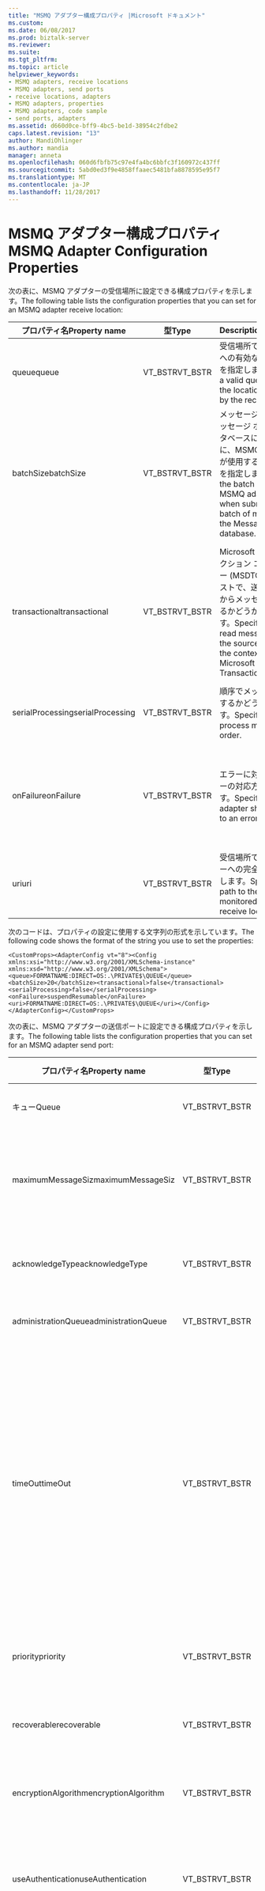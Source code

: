 ```yaml
---
title: "MSMQ アダプター構成プロパティ |Microsoft ドキュメント"
ms.custom: 
ms.date: 06/08/2017
ms.prod: biztalk-server
ms.reviewer: 
ms.suite: 
ms.tgt_pltfrm: 
ms.topic: article
helpviewer_keywords:
- MSMQ adapters, receive locations
- MSMQ adapters, send ports
- receive locations, adapters
- MSMQ adapters, properties
- MSMQ adapters, code sample
- send ports, adapters
ms.assetid: d660d0ce-bff9-4bc5-be1d-38954c2fdbe2
caps.latest.revision: "13"
author: MandiOhlinger
ms.author: mandia
manager: anneta
ms.openlocfilehash: 060d6fbfb75c97e4fa4bc6bbfc3f160972c437ff
ms.sourcegitcommit: 5abd0ed3f9e4858ffaaec5481bfa8878595e95f7
ms.translationtype: MT
ms.contentlocale: ja-JP
ms.lasthandoff: 11/28/2017
---
```

# <a name="msmq-adapter-configuration-properties"></a><span data-ttu-id="5872d-102">MSMQ アダプター構成プロパティ</span><span class="sxs-lookup"><span data-stu-id="5872d-102">MSMQ Adapter Configuration Properties</span></span>
<span data-ttu-id="5872d-103">次の表に、MSMQ アダプターの受信場所に設定できる構成プロパティを示します。</span><span class="sxs-lookup"><span data-stu-id="5872d-103">The following table lists the configuration properties that you can set for an MSMQ adapter receive location:</span></span>  
  
|<span data-ttu-id="5872d-104">プロパティ名</span><span class="sxs-lookup"><span data-stu-id="5872d-104">Property name</span></span>|<span data-ttu-id="5872d-105">型</span><span class="sxs-lookup"><span data-stu-id="5872d-105">Type</span></span>|<span data-ttu-id="5872d-106">Description</span><span class="sxs-lookup"><span data-stu-id="5872d-106">Description</span></span>|<span data-ttu-id="5872d-107">制限</span><span class="sxs-lookup"><span data-stu-id="5872d-107">Restrictions</span></span>|<span data-ttu-id="5872d-108">コメント</span><span class="sxs-lookup"><span data-stu-id="5872d-108">Comments</span></span>|  
|-------------------|----------|-----------------|------------------|--------------|  
|<span data-ttu-id="5872d-109">queue</span><span class="sxs-lookup"><span data-stu-id="5872d-109">queue</span></span>|<span data-ttu-id="5872d-110">VT_BSTR</span><span class="sxs-lookup"><span data-stu-id="5872d-110">VT_BSTR</span></span>|<span data-ttu-id="5872d-111">受信場所で監視する場所への有効なキューのパスを指定します。</span><span class="sxs-lookup"><span data-stu-id="5872d-111">Specify a valid queue path to the location monitored by the receive location.</span></span>|<span data-ttu-id="5872d-112">送信ポートまたは受信場所の URI は 256 文字以内で指定してください。</span><span class="sxs-lookup"><span data-stu-id="5872d-112">The URI for a send port or receive location cannot exceed 256 characters.</span></span>|<span data-ttu-id="5872d-113">なし</span><span class="sxs-lookup"><span data-stu-id="5872d-113">None</span></span>|  
|<span data-ttu-id="5872d-114">batchSize</span><span class="sxs-lookup"><span data-stu-id="5872d-114">batchSize</span></span>|<span data-ttu-id="5872d-115">VT_BSTR</span><span class="sxs-lookup"><span data-stu-id="5872d-115">VT_BSTR</span></span>|<span data-ttu-id="5872d-116">メッセージのバッチをメッセージ ボックス データベースに送信するときに、MSMQ アダプターが使用するバッチ サイズを指定します。</span><span class="sxs-lookup"><span data-stu-id="5872d-116">Specify the batch size that the MSMQ adapter uses when submitting a batch of messages to the MessageBox database.</span></span>|<span data-ttu-id="5872d-117">有効な値は 1 ~ 4294967295 です。</span><span class="sxs-lookup"><span data-stu-id="5872d-117">Valid values are from 1 to 4294967295.</span></span>|<span data-ttu-id="5872d-118">既定値は 20 です。</span><span class="sxs-lookup"><span data-stu-id="5872d-118">The default value is 20.</span></span>|  
|<span data-ttu-id="5872d-119">transactional</span><span class="sxs-lookup"><span data-stu-id="5872d-119">transactional</span></span>|<span data-ttu-id="5872d-120">VT_BSTR</span><span class="sxs-lookup"><span data-stu-id="5872d-120">VT_BSTR</span></span>|<span data-ttu-id="5872d-121">Microsoft 分散トランザクション コーディネーター (MSDTC) のコンテキストで、送信元のキューからメッセージを読み取るかどうかを指定します。</span><span class="sxs-lookup"><span data-stu-id="5872d-121">Specify whether to read messages from the source queue under the context of a Microsoft Distributed Transaction (MSDTC).</span></span>|<span data-ttu-id="5872d-122">有効な値は、</span><span class="sxs-lookup"><span data-stu-id="5872d-122">Valid values are:</span></span><br /><br /> <span data-ttu-id="5872d-123">場合は true。</span><span class="sxs-lookup"><span data-stu-id="5872d-123">-   true</span></span><br /><span data-ttu-id="5872d-124">-false</span><span class="sxs-lookup"><span data-stu-id="5872d-124">-   false</span></span><br /><br /> <span data-ttu-id="5872d-125">アダプタは、リモート キューのトランザクションの読み込みをサポートしていません。</span><span class="sxs-lookup"><span data-stu-id="5872d-125">The adapter does not support transactional reads on remote queues.</span></span>|<span data-ttu-id="5872d-126">既定値は false です。</span><span class="sxs-lookup"><span data-stu-id="5872d-126">The default value is false.</span></span>|  
|<span data-ttu-id="5872d-127">serialProcessing</span><span class="sxs-lookup"><span data-stu-id="5872d-127">serialProcessing</span></span>|<span data-ttu-id="5872d-128">VT_BSTR</span><span class="sxs-lookup"><span data-stu-id="5872d-128">VT_BSTR</span></span>|<span data-ttu-id="5872d-129">順序でメッセージを処理するかどうかを指定します。</span><span class="sxs-lookup"><span data-stu-id="5872d-129">Specify whether to process messages in order.</span></span>|<span data-ttu-id="5872d-130">有効な値は、</span><span class="sxs-lookup"><span data-stu-id="5872d-130">Valid values are:</span></span><br /><br /> <span data-ttu-id="5872d-131">場合は true。</span><span class="sxs-lookup"><span data-stu-id="5872d-131">-   true</span></span><br /><span data-ttu-id="5872d-132">-false</span><span class="sxs-lookup"><span data-stu-id="5872d-132">-   false</span></span>|<span data-ttu-id="5872d-133">既定値は false です。</span><span class="sxs-lookup"><span data-stu-id="5872d-133">The default value is false.</span></span>|  
|<span data-ttu-id="5872d-134">onFailure</span><span class="sxs-lookup"><span data-stu-id="5872d-134">onFailure</span></span>|<span data-ttu-id="5872d-135">VT_BSTR</span><span class="sxs-lookup"><span data-stu-id="5872d-135">VT_BSTR</span></span>|<span data-ttu-id="5872d-136">エラーに対するアダプターの対応方法を指定します。</span><span class="sxs-lookup"><span data-stu-id="5872d-136">Specify how the adapter should respond to an error.</span></span>|<span data-ttu-id="5872d-137">有効な値は、</span><span class="sxs-lookup"><span data-stu-id="5872d-137">Valid values are:</span></span><br /><br /> <span data-ttu-id="5872d-138">-stopOnFailure</span><span class="sxs-lookup"><span data-stu-id="5872d-138">-   stopOnFailure</span></span><br /><span data-ttu-id="5872d-139">-suspendNonResumable</span><span class="sxs-lookup"><span data-stu-id="5872d-139">-   suspendNonResumable</span></span><br /><span data-ttu-id="5872d-140">-suspendresumable です</span><span class="sxs-lookup"><span data-stu-id="5872d-140">-   suspendResumable</span></span>|<span data-ttu-id="5872d-141">既定値は suspendResumable です。</span><span class="sxs-lookup"><span data-stu-id="5872d-141">The default value is suspendResumable.</span></span>|  
|<span data-ttu-id="5872d-142">uri</span><span class="sxs-lookup"><span data-stu-id="5872d-142">uri</span></span>|<span data-ttu-id="5872d-143">VT_BSTR</span><span class="sxs-lookup"><span data-stu-id="5872d-143">VT_BSTR</span></span>|<span data-ttu-id="5872d-144">受信場所で監視するキューへの完全なパスを指定します。</span><span class="sxs-lookup"><span data-stu-id="5872d-144">Specify the full path to the queue monitored by the receive location.</span></span>|<span data-ttu-id="5872d-145">送信ポートまたは受信場所の URI は 256 文字以内で指定してください。</span><span class="sxs-lookup"><span data-stu-id="5872d-145">The URI for a send port or receive location cannot exceed 256 characters.</span></span>|<span data-ttu-id="5872d-146">なし</span><span class="sxs-lookup"><span data-stu-id="5872d-146">None</span></span>|  
  
 <span data-ttu-id="5872d-147">次のコードは、プロパティの設定に使用する文字列の形式を示しています。</span><span class="sxs-lookup"><span data-stu-id="5872d-147">The following code shows the format of the string you use to set the properties:</span></span>  
  
```  
<CustomProps><AdapterConfig vt="8"><Config xmlns:xsi="http://www.w3.org/2001/XMLSchema-instance" xmlns:xsd="http://www.w3.org/2001/XMLSchema"><queue>FORMATNAME:DIRECT=OS:.\PRIVATE$\QUEUE</queue><batchSize>20</batchSize><transactional>false</transactional><serialProcessing>false</serialProcessing><onFailure>suspendResumable</onFailure><uri>FORMATNAME:DIRECT=OS:.\PRIVATE$\QUEUE</uri></Config></AdapterConfig></CustomProps>  
```  
  
 <span data-ttu-id="5872d-148">次の表に、MSMQ アダプターの送信ポートに設定できる構成プロパティを示します。</span><span class="sxs-lookup"><span data-stu-id="5872d-148">The following table lists the configuration properties that you can set for an MSMQ adapter send port:</span></span>  
  
|<span data-ttu-id="5872d-149">プロパティ名</span><span class="sxs-lookup"><span data-stu-id="5872d-149">Property name</span></span>|<span data-ttu-id="5872d-150">型</span><span class="sxs-lookup"><span data-stu-id="5872d-150">Type</span></span>|<span data-ttu-id="5872d-151">Description</span><span class="sxs-lookup"><span data-stu-id="5872d-151">Description</span></span>|<span data-ttu-id="5872d-152">制限</span><span class="sxs-lookup"><span data-stu-id="5872d-152">Restrictions</span></span>|<span data-ttu-id="5872d-153">コメント</span><span class="sxs-lookup"><span data-stu-id="5872d-153">Comments</span></span>|  
|-------------------|----------|-----------------|------------------|--------------|  
|<span data-ttu-id="5872d-154">キュー</span><span class="sxs-lookup"><span data-stu-id="5872d-154">Queue</span></span>|<span data-ttu-id="5872d-155">VT_BSTR</span><span class="sxs-lookup"><span data-stu-id="5872d-155">VT_BSTR</span></span>|<span data-ttu-id="5872d-156">送信先キューを指定します。</span><span class="sxs-lookup"><span data-stu-id="5872d-156">Specify the destination queue.</span></span>|<span data-ttu-id="5872d-157">送信ポートまたは受信場所の URI は 256 文字以内で指定してください。</span><span class="sxs-lookup"><span data-stu-id="5872d-157">The URI for a send port or receive location cannot exceed 256 characters.</span></span>|<span data-ttu-id="5872d-158">なし</span><span class="sxs-lookup"><span data-stu-id="5872d-158">None</span></span>|  
|<span data-ttu-id="5872d-159">maximumMessageSiz</span><span class="sxs-lookup"><span data-stu-id="5872d-159">maximumMessageSiz</span></span>|<span data-ttu-id="5872d-160">VT_BSTR</span><span class="sxs-lookup"><span data-stu-id="5872d-160">VT_BSTR</span></span>|<span data-ttu-id="5872d-161">指定したキューに送信するメッセージの最大サイズを KB 単位で指定します。</span><span class="sxs-lookup"><span data-stu-id="5872d-161">Specify the maximum message size in kilobytes (KB) for messages that you send to the specified queue.</span></span>|<span data-ttu-id="5872d-162">segmentationSupport および transactional が true に設定されている場合の有効値は、1 ～ 4294967295 です。</span><span class="sxs-lookup"><span data-stu-id="5872d-162">Valid values are from 1 to 4294967295 if segmentationSupport and transactional are set to true.</span></span> <span data-ttu-id="5872d-163">その他の場合の有効値は、1 ～ 4095 です。</span><span class="sxs-lookup"><span data-stu-id="5872d-163">Otherwise, valid values are from 1 to 4095.</span></span>|<span data-ttu-id="5872d-164">既定値は 1024 です。</span><span class="sxs-lookup"><span data-stu-id="5872d-164">The default value is 1024.</span></span>|  
|<span data-ttu-id="5872d-165">acknowledgeType</span><span class="sxs-lookup"><span data-stu-id="5872d-165">acknowledgeType</span></span>|<span data-ttu-id="5872d-166">VT_BSTR</span><span class="sxs-lookup"><span data-stu-id="5872d-166">VT_BSTR</span></span>|<span data-ttu-id="5872d-167">1 つまたは複数の確認の種類を指定します。</span><span class="sxs-lookup"><span data-stu-id="5872d-167">Specify one or more acknowledgement types.</span></span>|<span data-ttu-id="5872d-168">有効な値は、.net メンバー **System.Messaging.AcknowledgeTypes**列挙します。</span><span class="sxs-lookup"><span data-stu-id="5872d-168">Valid values are the members of the .NET **System.Messaging.AcknowledgeTypes** enumeration.</span></span>|<span data-ttu-id="5872d-169">既定値は None です。</span><span class="sxs-lookup"><span data-stu-id="5872d-169">The default value is None.</span></span>|  
|<span data-ttu-id="5872d-170">administrationQueue</span><span class="sxs-lookup"><span data-stu-id="5872d-170">administrationQueue</span></span>|<span data-ttu-id="5872d-171">VT_BSTR</span><span class="sxs-lookup"><span data-stu-id="5872d-171">VT_BSTR</span></span>|<span data-ttu-id="5872d-172">MSMQ 管理キューを指定します。</span><span class="sxs-lookup"><span data-stu-id="5872d-172">Specify the MSMQ administration queue.</span></span>|<span data-ttu-id="5872d-173">なし</span><span class="sxs-lookup"><span data-stu-id="5872d-173">None</span></span>|<span data-ttu-id="5872d-174">なし</span><span class="sxs-lookup"><span data-stu-id="5872d-174">None</span></span>|  
|<span data-ttu-id="5872d-175">timeOut</span><span class="sxs-lookup"><span data-stu-id="5872d-175">timeOut</span></span>|<span data-ttu-id="5872d-176">VT_BSTR</span><span class="sxs-lookup"><span data-stu-id="5872d-176">VT_BSTR</span></span>|<span data-ttu-id="5872d-177">送信先キューにメッセージが到達するまでの最大待機時間を指定します。</span><span class="sxs-lookup"><span data-stu-id="5872d-177">Specify the maximum time to wait for the messages to reach the destination queue.</span></span>|<span data-ttu-id="5872d-178">このプロパティは、transactional プロパティが true に設定されている場合にのみ適用されます。</span><span class="sxs-lookup"><span data-stu-id="5872d-178">This property only applies when the transactional property is set to true.</span></span><br /><br /> <span data-ttu-id="5872d-179">-TimeOutUnits の値の日を指定するときに、有効な値は 1 ~ 10675199 はします。</span><span class="sxs-lookup"><span data-stu-id="5872d-179">-   Valid values are 1 to 10675199 when specifying a timeOutUnits value of Days.</span></span><br /><span data-ttu-id="5872d-180">-有効な値は、timeOutUnits 時間の値を指定するときに、1 ~ 596523 はします。</span><span class="sxs-lookup"><span data-stu-id="5872d-180">-   Valid values are 1 to 596523 when specifying a timeOutUnits value of Hours.</span></span><br /><span data-ttu-id="5872d-181">-TimeOutUnits の値の分を指定するときに、有効な値は 1 ~ 35791394 はします。</span><span class="sxs-lookup"><span data-stu-id="5872d-181">-   Valid values are 1 to 35791394 when specifying a timeOutUnits value of Minutes.</span></span><br /><span data-ttu-id="5872d-182">-TimeOutUnits の値の秒を指定するときに、有効な値は 1 ~ 2147483647 はします。</span><span class="sxs-lookup"><span data-stu-id="5872d-182">-   Valid values are 1 to 2147483647 when specifying a timeOutUnits value of Seconds.</span></span>|<span data-ttu-id="5872d-183">なし</span><span class="sxs-lookup"><span data-stu-id="5872d-183">None</span></span>|  
|<span data-ttu-id="5872d-184">priority</span><span class="sxs-lookup"><span data-stu-id="5872d-184">priority</span></span>|<span data-ttu-id="5872d-185">VT_BSTR</span><span class="sxs-lookup"><span data-stu-id="5872d-185">VT_BSTR</span></span>|<span data-ttu-id="5872d-186">メッセージの優先度を指定します。</span><span class="sxs-lookup"><span data-stu-id="5872d-186">Specify the message priority.</span></span>|<span data-ttu-id="5872d-187">有効な値は、.net メンバー **System.Messaging.MessagePriority**列挙します。</span><span class="sxs-lookup"><span data-stu-id="5872d-187">Valid values are the members of the .NET **System.Messaging.MessagePriority** enumeration.</span></span>|<span data-ttu-id="5872d-188">なし</span><span class="sxs-lookup"><span data-stu-id="5872d-188">None</span></span>|  
|<span data-ttu-id="5872d-189">recoverable</span><span class="sxs-lookup"><span data-stu-id="5872d-189">recoverable</span></span>|<span data-ttu-id="5872d-190">VT_BSTR</span><span class="sxs-lookup"><span data-stu-id="5872d-190">VT_BSTR</span></span>|<span data-ttu-id="5872d-191">メッセージの回復可能性を保証するかどうかを指定します。</span><span class="sxs-lookup"><span data-stu-id="5872d-191">Specify whether to guarantee the recoverability of a message.</span></span>|<span data-ttu-id="5872d-192">有効な値は、</span><span class="sxs-lookup"><span data-stu-id="5872d-192">Valid values are:</span></span><br /><br /> <span data-ttu-id="5872d-193">場合は true。</span><span class="sxs-lookup"><span data-stu-id="5872d-193">-   true</span></span><br /><span data-ttu-id="5872d-194">-false</span><span class="sxs-lookup"><span data-stu-id="5872d-194">-   false</span></span>|<span data-ttu-id="5872d-195">既定値は false です。</span><span class="sxs-lookup"><span data-stu-id="5872d-195">The default value is false.</span></span>|  
|<span data-ttu-id="5872d-196">encryptionAlgorithm</span><span class="sxs-lookup"><span data-stu-id="5872d-196">encryptionAlgorithm</span></span>|<span data-ttu-id="5872d-197">VT_BSTR</span><span class="sxs-lookup"><span data-stu-id="5872d-197">VT_BSTR</span></span>|<span data-ttu-id="5872d-198">使用する暗号化アルゴリズムを指定します。</span><span class="sxs-lookup"><span data-stu-id="5872d-198">Specify the encryption algorithm to be used.</span></span>|<span data-ttu-id="5872d-199">有効な値は、.net メンバー **System.Messaging.EncryptionAlgorithm**列挙します。</span><span class="sxs-lookup"><span data-stu-id="5872d-199">Valid values are the members of the .NET **System.Messaging.EncryptionAlgorithm** enumeration.</span></span>|<span data-ttu-id="5872d-200">既定値は None です。</span><span class="sxs-lookup"><span data-stu-id="5872d-200">The default value is None.</span></span>|  
|<span data-ttu-id="5872d-201">useAuthentication</span><span class="sxs-lookup"><span data-stu-id="5872d-201">useAuthentication</span></span>|<span data-ttu-id="5872d-202">VT_BSTR</span><span class="sxs-lookup"><span data-stu-id="5872d-202">VT_BSTR</span></span>|<span data-ttu-id="5872d-203">認証を使用するかどうかを指定します。</span><span class="sxs-lookup"><span data-stu-id="5872d-203">Specify whether to use authentication.</span></span>|<span data-ttu-id="5872d-204">メッセージを確認するには、certificate プロパティと組み合わせてこのプロパティを使用します。</span><span class="sxs-lookup"><span data-stu-id="5872d-204">Use this property in combination with the certificate property to verify the message.</span></span> <span data-ttu-id="5872d-205">キューにアクセスするには、userName プロパティおよび password プロパティを使用します。</span><span class="sxs-lookup"><span data-stu-id="5872d-205">Use the userName and password properties to gain access to queues.</span></span>|<span data-ttu-id="5872d-206">なし</span><span class="sxs-lookup"><span data-stu-id="5872d-206">None</span></span>|  
|<span data-ttu-id="5872d-207">証明書 (certificate)</span><span class="sxs-lookup"><span data-stu-id="5872d-207">certificate</span></span>|<span data-ttu-id="5872d-208">VT_BSTR</span><span class="sxs-lookup"><span data-stu-id="5872d-208">VT_BSTR</span></span>|<span data-ttu-id="5872d-209">メッセージの確認に使用する証明書を指定します。</span><span class="sxs-lookup"><span data-stu-id="5872d-209">Specify the certificate used to verify messages.</span></span>|<span data-ttu-id="5872d-210">40 文字の証明書の拇印を入力します。</span><span class="sxs-lookup"><span data-stu-id="5872d-210">Enter the 40 character certificate thumbprint.</span></span>|<span data-ttu-id="5872d-211">なし</span><span class="sxs-lookup"><span data-stu-id="5872d-211">None</span></span>|  
|<span data-ttu-id="5872d-212">segmentationSupport</span><span class="sxs-lookup"><span data-stu-id="5872d-212">segmentationSupport</span></span>|<span data-ttu-id="5872d-213">VT_BSTR</span><span class="sxs-lookup"><span data-stu-id="5872d-213">VT_BSTR</span></span>|<span data-ttu-id="5872d-214">セグメント化をサポートするかどうかを指定します。</span><span class="sxs-lookup"><span data-stu-id="5872d-214">Specify whether segmentation is supported.</span></span>|<span data-ttu-id="5872d-215">有効な値は、</span><span class="sxs-lookup"><span data-stu-id="5872d-215">Valid values are:</span></span><br /><br /> <span data-ttu-id="5872d-216">場合は true。</span><span class="sxs-lookup"><span data-stu-id="5872d-216">-   true</span></span><br /><span data-ttu-id="5872d-217">-false</span><span class="sxs-lookup"><span data-stu-id="5872d-217">-   false</span></span>|<span data-ttu-id="5872d-218">既定値は false です。</span><span class="sxs-lookup"><span data-stu-id="5872d-218">The default value is false.</span></span>|  
|<span data-ttu-id="5872d-219">transactional</span><span class="sxs-lookup"><span data-stu-id="5872d-219">transactional</span></span>|<span data-ttu-id="5872d-220">VT_BSTR</span><span class="sxs-lookup"><span data-stu-id="5872d-220">VT_BSTR</span></span>|<span data-ttu-id="5872d-221">Microsoft 分散トランザクション コーディネーター (MSDTC) のコンテキストで、メッセージの送信をサポートするかどうかを指定します。</span><span class="sxs-lookup"><span data-stu-id="5872d-221">Specify whether to support sending messages under the context of a Microsoft Distributed Transaction (MSDTC)</span></span>|<span data-ttu-id="5872d-222">有効な値は、</span><span class="sxs-lookup"><span data-stu-id="5872d-222">Valid values are:</span></span><br /><br /> <span data-ttu-id="5872d-223">場合は true。</span><span class="sxs-lookup"><span data-stu-id="5872d-223">-   true</span></span><br /><span data-ttu-id="5872d-224">-false</span><span class="sxs-lookup"><span data-stu-id="5872d-224">-   false</span></span>|<span data-ttu-id="5872d-225">既定値は false です。</span><span class="sxs-lookup"><span data-stu-id="5872d-225">The default value is false.</span></span>|  
|<span data-ttu-id="5872d-226">useJournalQueue</span><span class="sxs-lookup"><span data-stu-id="5872d-226">useJournalQueue</span></span>|<span data-ttu-id="5872d-227">VT_BSTR</span><span class="sxs-lookup"><span data-stu-id="5872d-227">VT_BSTR</span></span>|<span data-ttu-id="5872d-228">メッセージを処理する場合に常にメッセージのコピーを保存するかどうかを指定します。</span><span class="sxs-lookup"><span data-stu-id="5872d-228">Specify whether to save a copy of the message whenever the message is processed.</span></span>|<span data-ttu-id="5872d-229">有効な値は、</span><span class="sxs-lookup"><span data-stu-id="5872d-229">Valid values are:</span></span><br /><br /> <span data-ttu-id="5872d-230">場合は true。</span><span class="sxs-lookup"><span data-stu-id="5872d-230">-   true</span></span><br /><span data-ttu-id="5872d-231">-false</span><span class="sxs-lookup"><span data-stu-id="5872d-231">-   false</span></span>|<span data-ttu-id="5872d-232">既定値は false です。</span><span class="sxs-lookup"><span data-stu-id="5872d-232">The default value is false.</span></span>|  
|<span data-ttu-id="5872d-233">useDeadLetterQueue</span><span class="sxs-lookup"><span data-stu-id="5872d-233">useDeadLetterQueue</span></span>|<span data-ttu-id="5872d-234">VT_BSTR</span><span class="sxs-lookup"><span data-stu-id="5872d-234">VT_BSTR</span></span>|<span data-ttu-id="5872d-235">障害が発生した場合に配信不能キューにメッセージを送信するかどうかを指定します。</span><span class="sxs-lookup"><span data-stu-id="5872d-235">Specify whether to send messages to the dead letter queue if a failure occurs.</span></span>|<span data-ttu-id="5872d-236">有効な値は、</span><span class="sxs-lookup"><span data-stu-id="5872d-236">Valid values are:</span></span><br /><br /> <span data-ttu-id="5872d-237">場合は true。</span><span class="sxs-lookup"><span data-stu-id="5872d-237">-   true</span></span><br /><span data-ttu-id="5872d-238">-false</span><span class="sxs-lookup"><span data-stu-id="5872d-238">-   false</span></span>|<span data-ttu-id="5872d-239">既定値は、true です。</span><span class="sxs-lookup"><span data-stu-id="5872d-239">The default value is true.</span></span>|  
|<span data-ttu-id="5872d-240">ackTypeEnumsValue</span><span class="sxs-lookup"><span data-stu-id="5872d-240">ackTypeEnumsValue</span></span>|<span data-ttu-id="5872d-241">VT_BSTR</span><span class="sxs-lookup"><span data-stu-id="5872d-241">VT_BSTR</span></span>|<span data-ttu-id="5872d-242">指定した acknowledgeType 値に関連付けられている値のビット単位の OR 演算を指定します。</span><span class="sxs-lookup"><span data-stu-id="5872d-242">Specify the bitwise OR of the values associated with the specified acknowledgeType values.</span></span>|<span data-ttu-id="5872d-243">なし</span><span class="sxs-lookup"><span data-stu-id="5872d-243">None</span></span>|<span data-ttu-id="5872d-244">既定値は 0 です。</span><span class="sxs-lookup"><span data-stu-id="5872d-244">The default value is 0.</span></span>|  
|<span data-ttu-id="5872d-245">timeOutUnits</span><span class="sxs-lookup"><span data-stu-id="5872d-245">timeOutUnits</span></span>|<span data-ttu-id="5872d-246">VT_BSTR</span><span class="sxs-lookup"><span data-stu-id="5872d-246">VT_BSTR</span></span>|<span data-ttu-id="5872d-247">timeOut プロパティに指定された値と組み合わせて使用する単位を指定します。</span><span class="sxs-lookup"><span data-stu-id="5872d-247">Specify the unit to use in conjunction with the value specified for the timeOut property.</span></span>|<span data-ttu-id="5872d-248">有効な値は、</span><span class="sxs-lookup"><span data-stu-id="5872d-248">Valid values are:</span></span><br /><br /> <span data-ttu-id="5872d-249">日</span><span class="sxs-lookup"><span data-stu-id="5872d-249">-   Days</span></span><br /><span data-ttu-id="5872d-250">-時間</span><span class="sxs-lookup"><span data-stu-id="5872d-250">-   Hours</span></span><br /><span data-ttu-id="5872d-251">-(分)</span><span class="sxs-lookup"><span data-stu-id="5872d-251">-   Minutes</span></span><br /><span data-ttu-id="5872d-252">秒数</span><span class="sxs-lookup"><span data-stu-id="5872d-252">-   Seconds</span></span>|<span data-ttu-id="5872d-253">既定値は [日] です。</span><span class="sxs-lookup"><span data-stu-id="5872d-253">The default value is Days.</span></span>|  
|<span data-ttu-id="5872d-254">userName</span><span class="sxs-lookup"><span data-stu-id="5872d-254">userName</span></span>|<span data-ttu-id="5872d-255">VT_BSTR</span><span class="sxs-lookup"><span data-stu-id="5872d-255">VT_BSTR</span></span>|<span data-ttu-id="5872d-256">リモート キューのユーザー名を指定します。</span><span class="sxs-lookup"><span data-stu-id="5872d-256">Specify the user name for a remote queue.</span></span>|<span data-ttu-id="5872d-257">既定値は空です。</span><span class="sxs-lookup"><span data-stu-id="5872d-257">The default value is empty.</span></span>|  
|<span data-ttu-id="5872d-258">パスワード</span><span class="sxs-lookup"><span data-stu-id="5872d-258">password</span></span>|<span data-ttu-id="5872d-259">VT_BSTR</span><span class="sxs-lookup"><span data-stu-id="5872d-259">VT_BSTR</span></span>|<span data-ttu-id="5872d-260">リモート キューにアクセスするために userName プロパティに指定した値と組み合わせて使用するパスワードを指定します。</span><span class="sxs-lookup"><span data-stu-id="5872d-260">Specify the password to be used in conjunction with the value specified for the userName property for access to a remote queue.</span></span>|<span data-ttu-id="5872d-261">バインド ファイルをエクスポートする場合、この値は常にマスクされます。</span><span class="sxs-lookup"><span data-stu-id="5872d-261">This value is always masked when exporting a binding file.</span></span> <span data-ttu-id="5872d-262">ターゲットの BizTalk Server 構成にバインド ファイルをインポートする前に、このフィールドにパスワードを手動で設定する必要があります。</span><span class="sxs-lookup"><span data-stu-id="5872d-262">This field must be manually populated with the password before importing the binding file into the target BizTalk Server configuration.</span></span>|<span data-ttu-id="5872d-263">既定値は空です。</span><span class="sxs-lookup"><span data-stu-id="5872d-263">The default value is empty.</span></span>|  
|<span data-ttu-id="5872d-264">bodyType</span><span class="sxs-lookup"><span data-stu-id="5872d-264">bodyType</span></span>|<span data-ttu-id="5872d-265">VT_BSTR</span><span class="sxs-lookup"><span data-stu-id="5872d-265">VT_BSTR</span></span>|<span data-ttu-id="5872d-266">MSMQ のメッセージ本文の種類を指定します。</span><span class="sxs-lookup"><span data-stu-id="5872d-266">Specify the message body type in MSMQ.</span></span>|<span data-ttu-id="5872d-267">有効な値は、.net メンバー **VarEnum**列挙します。</span><span class="sxs-lookup"><span data-stu-id="5872d-267">Valid values are members of the .NET **VarEnum** enumeration.</span></span>|<span data-ttu-id="5872d-268">既定値は、8209 です。</span><span class="sxs-lookup"><span data-stu-id="5872d-268">The default value is 8209.</span></span>|  
|<span data-ttu-id="5872d-269">uri</span><span class="sxs-lookup"><span data-stu-id="5872d-269">uri</span></span>|<span data-ttu-id="5872d-270">VT_BSTR</span><span class="sxs-lookup"><span data-stu-id="5872d-270">VT_BSTR</span></span>|<span data-ttu-id="5872d-271">送信先キューの完全なパスを指定します。</span><span class="sxs-lookup"><span data-stu-id="5872d-271">Specify the full path to the destination queue.</span></span>|<span data-ttu-id="5872d-272">送信ポートまたは受信場所の URI は 256 文字以内で指定してください。</span><span class="sxs-lookup"><span data-stu-id="5872d-272">The URI for a send port or receive location cannot exceed 256 characters.</span></span>|<span data-ttu-id="5872d-273">なし</span><span class="sxs-lookup"><span data-stu-id="5872d-273">None</span></span>|  
  
 <span data-ttu-id="5872d-274">次のコードは、プロパティの設定に使用する文字列の形式を示しています。</span><span class="sxs-lookup"><span data-stu-id="5872d-274">The following code shows the format of the string you use to set the properties:</span></span>  
  
```  
<CustomProps><AdapterConfig vt="8"><Config xmlns:xsi="http://www.w3.org/2001/XMLSchema-instance" xmlns:xsd="http://www.w3.org/2001/XMLSchema"><queue>FORMATNAME:DIRECT=OS:TESTSERVER\PRIVATE$\DESTQUEUE</queue><maximumMessageSize>1024</maximumMessageSize><acknowledgeType>None</acknowledgeType><administrationQueue>Direct=OS:TestServer\Private$\AdminQueue</administrationQueue><timeOut>4</timeOut><priority>Normal</priority><recoverable>false</recoverable><encryptionAlgorithm>None</encryptionAlgorithm><useAuthentication>false</useAuthentication><segmentationSupport>false</segmentationSupport><transactional>false</transactional><useJournalQueue>false</useJournalQueue><useDeadLetterQueue>true</useDeadLetterQueue><ackTypeEnumsValue>0</ackTypeEnumsValue><timeOutUnits>Days</timeOutUnits><userName>TestUser</userName><password>******</password><bodyType>8209</bodyType><uri>FORMATNAME:DIRECT=OS:TESTSERVER\PRIVATE$\DESTQUEUE</uri></Config></AdapterConfig>  
```  
  
> [!NOTE]
>  <span data-ttu-id="5872d-275">アダプター フレームワークを使用して構築されたアダプターに TransportTypeData 構成データを指定するときに使用される名前/値ペア必要がありますすべてに格納される、 \<AdapterConfig\>要素。</span><span class="sxs-lookup"><span data-stu-id="5872d-275">When specifying TransportTypeData configuration data for an adapter that is built using the Adapter Framework, the name/value pairs that are used must all be stored into the \<AdapterConfig\> element.</span></span> <span data-ttu-id="5872d-276">\<AdapterConfig\>要素は VT_BSTR を指定します (vt =「8」) データを入力し、 \< \>データ内の文字をエスケープする必要があります。</span><span class="sxs-lookup"><span data-stu-id="5872d-276">Since the \<AdapterConfig\> element specifies the VT_BSTR (vt="8") data type then the \< \> characters in the data must be escaped.</span></span>